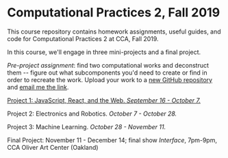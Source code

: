 # Computational Practices 2, Fall 2019

This course repository contains homework assignments, useful guides, and code for Computational Practices 2 at CCA, Fall 2019.

In this course, we'll engage in three mini-projects and a final project.

*Pre-project assignment*: find two computational works and deconstruct them -- figure out what subcomponents you'd need to create or find in order to recreate the work. Upload your work to a [new GitHub repository](https://github.xom/zamfi/github-guide) and [email me the link](mailto:zamfi@cca.edu).

[Project 1: JavaScript, React, and the Web. *September 16 - October 7.*](project1.md)

Project 2: Electronics and Robotics. *October 7 - October 28.*

Project 3: Machine Learning. *October 28 - November 11.*

Final Project: November 11 - December 14; final show *Interface*, 7pm-9pm, CCA Oliver Art Center (Oakland)
